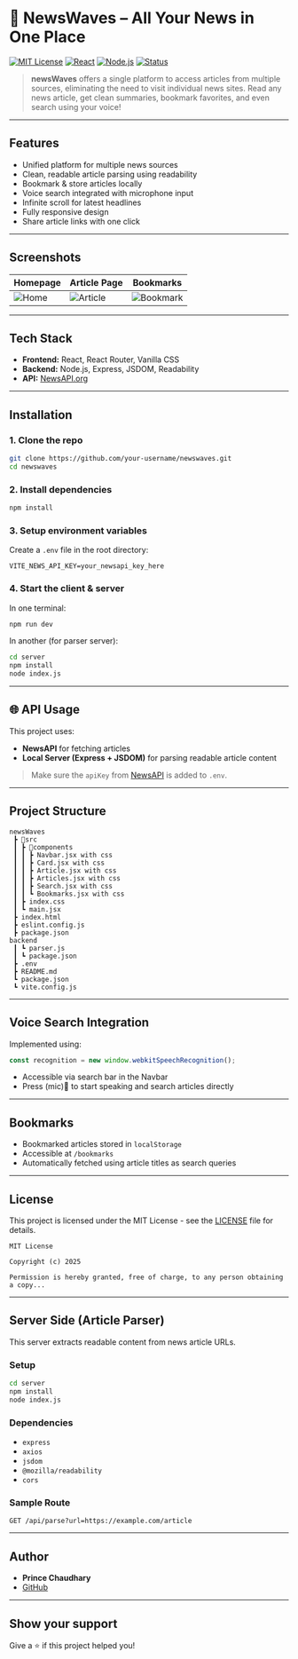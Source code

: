 
# 📰 NewsWaves – All Your News in One Place

[![MIT License](https://img.shields.io/badge/License-MIT-green.svg)](LICENSE)
[![React](https://img.shields.io/badge/React-18.2.0-blue.svg?logo=react)](https://react.dev/)
[![Node.js](https://img.shields.io/badge/Node.js-20.x-green.svg?logo=node.js)](https://nodejs.org/)
[![Status](https://img.shields.io/badge/status-active-success.svg)]()

> **newsWaves** offers a single platform to access articles from multiple sources, eliminating the need to visit individual news sites. Read any news article, get clean summaries, bookmark favorites, and even search using your voice!

---

##  Features

-  Unified platform for multiple news sources
-  Clean, readable article parsing using readability
-  Bookmark & store articles locally
-  Voice search integrated with microphone input
-  Infinite scroll for latest headlines
-  Fully responsive design
-  Share article links with one click

---

##  Screenshots

| Homepage | Article Page | Bookmarks |
|---------|---------------|------------|
| ![Home](./screenshots/home.png) | ![Article](./screenshots/article.png) | ![Bookmark](./screenshots/bookmark.png) |

---

##  Tech Stack

- **Frontend:** React, React Router, Vanilla CSS
- **Backend:** Node.js, Express, JSDOM, Readability
- **API:** [NewsAPI.org](https://newsapi.org/)

---

##  Installation

### 1. Clone the repo

```bash
git clone https://github.com/your-username/newswaves.git
cd newswaves
```

### 2. Install dependencies

```bash
npm install
```

### 3. Setup environment variables

Create a `.env` file in the root directory:

```env
VITE_NEWS_API_KEY=your_newsapi_key_here
```

### 4. Start the client & server

In one terminal:

```bash
npm run dev
```

In another (for parser server):

```bash
cd server
npm install
node index.js
```

---

## 🌐 API Usage

This project uses:

- **NewsAPI** for fetching articles
- **Local Server (Express + JSDOM)** for parsing readable article content

> Make sure the `apiKey` from [NewsAPI](https://newsapi.org) is added to `.env`.

---

##  Project Structure

```
newsWaves
 ┣ 📂src
 ┃ ┣ 📂components
 ┃ ┃ ┣ Navbar.jsx with css
 ┃ ┃ ┣ Card.jsx with css
 ┃ ┃ ┣ Article.jsx with css
 ┃ ┃ ┣ Articles.jsx with css
 ┃ ┃ ┣ Search.jsx with css
 ┃ ┃ ┗ Bookmarks.jsx with css
 ┃ ┣ index.css
 ┃ ┗ main.jsx
 ┣ index.html
 ┣ eslint.config.js
 ┣ package.json 
backend
 ┃ ┗ parser.js
 ┃ ┗ package.json
 ┣ .env
 ┣ README.md
 ┗ package.json
 ┗ vite.config.js
```

---

##  Voice Search Integration

Implemented using:

```js
const recognition = new window.webkitSpeechRecognition();
```

- Accessible via search bar in the Navbar
- Press (mic)🎤 to start speaking and search articles directly

---

##  Bookmarks

- Bookmarked articles stored in `localStorage`
- Accessible at `/bookmarks`
- Automatically fetched using article titles as search queries

---

##  License

This project is licensed under the MIT License - see the [LICENSE](LICENSE) file for details.

```
MIT License

Copyright (c) 2025

Permission is hereby granted, free of charge, to any person obtaining a copy...
```

---

##  Server Side (Article Parser)

This server extracts readable content from news article URLs.

### Setup

```bash
cd server
npm install
node index.js
```

### Dependencies

- `express`
- `axios`
- `jsdom`
- `@mozilla/readability`
- `cors`

### Sample Route

```http
GET /api/parse?url=https://example.com/article
```

---

## Author

-  **Prince Chaudhary**
- [GitHub](https://github.com/Huh-prince)

---

##  Show your support 

Give a ⭐️ if this project helped you!
